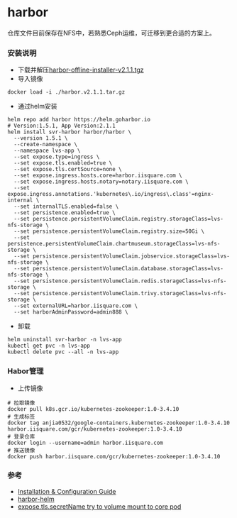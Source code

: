 # harbor
仓库文件目前保存在NFS中，若熟悉Ceph运维，可迁移到更合适的方案上。

### 安装说明
- 下载并解压[harbor-offline-installer-v2.1.1.tgz](https://github.com/goharbor/harbor/releases/tag/v2.1.1)
- 导入镜像
```
docker load -i ./harbor.v2.1.1.tar.gz
```
- 通过helm安装
```
helm repo add harbor https://helm.goharbor.io
# Version:1.5.1, App Version:2.1.1
helm install svr-harbor harbor/harbor \
  --version 1.5.1 \
  --create-namespace \
  --namespace lvs-app \
  --set expose.type=ingress \
  --set expose.tls.enabled=true \
  --set expose.tls.certSource=none \
  --set expose.ingress.hosts.core=harbor.iisquare.com \
  --set expose.ingress.hosts.notary=notary.iisquare.com \
  --set expose.ingress.annotations.'kubernetes\.io/ingress\.class'=nginx-internal \
  --set internalTLS.enabled=false \
  --set persistence.enabled=true \
  --set persistence.persistentVolumeClaim.registry.storageClass=lvs-nfs-storage \
  --set persistence.persistentVolumeClaim.registry.size=50Gi \
  --set persistence.persistentVolumeClaim.chartmuseum.storageClass=lvs-nfs-storage \
  --set persistence.persistentVolumeClaim.jobservice.storageClass=lvs-nfs-storage \
  --set persistence.persistentVolumeClaim.database.storageClass=lvs-nfs-storage \
  --set persistence.persistentVolumeClaim.redis.storageClass=lvs-nfs-storage \
  --set persistence.persistentVolumeClaim.trivy.storageClass=lvs-nfs-storage \
  --set externalURL=harbor.iisquare.com \
  --set harborAdminPassword=admin888 \
```
- 卸载
```
helm uninstall svr-harbor -n lvs-app
kubectl get pvc -n lvs-app
kubectl delete pvc --all -n lvs-app
```

### Habor管理
- 上传镜像
```
# 拉取镜像
docker pull k8s.gcr.io/kubernetes-zookeeper:1.0-3.4.10
# 生成标签
docker tag anjia0532/google-containers.kubernetes-zookeeper:1.0-3.4.10 harbor.iisquare.com/gcr/kubernetes-zookeeper:1.0-3.4.10
# 登录仓库
docker login --username=admin harbor.iisquare.com
# 推送镜像
docker push harbor.iisquare.com/gcr/kubernetes-zookeeper:1.0-3.4.10
```

### 参考
- [Installation & Configuration Guide](https://goharbor.io/docs/2.1.1/install-config/)
- [harbor-helm](https://github.com/goharbor/harbor-helm)
- [expose.tls.secretName try to volume mount to core pod](https://github.com/goharbor/harbor-helm/issues/261)
